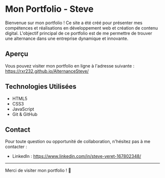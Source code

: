 # Mon Portfolio - Steve

Bienvenue sur mon portfolio ! Ce site a été créé pour présenter mes compétences et réalisations en développement web
et création de contenu digital. L'objectif principal de ce portfolio est de me permettre de trouver une alternance 
dans une entreprise dynamique et innovante.

## Aperçu

Vous pouvez visiter mon portfolio en ligne à l'adresse suivante : https://rxr232.github.io/AlternanceSteve/

## Technologies Utilisées

- HTML5
- CSS3
- JavaScript
- Git & GitHub

## Contact

Pour toute question ou opportunité de collaboration, n'hésitez pas à me contacter :


- LinkedIn : https://www.linkedin.com/in/steve-veret-167802348/




---

Merci de visiter mon portfolio ! 🚀
